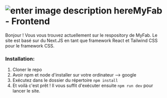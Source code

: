 # ![enter image description here](https://www.fablabs.io/media/W1siZiIsIjIwMTcvMTAvMjUvMTMvNDgvMjQvZTQzZDgxMGUtM2ZiMy00MjZjLTlhNzYtOGFlYzg1ZWY1OGNjL0xPR08gREVWSU5DSSBGQUJMQUIucG5nIl0sWyJwIiwidGh1bWIiLCIzMDB4MzAwIl1d/LOGO%20DEVINCI%20FABLAB.png?sha=9ae18eebf0e6ea56)MyFab - Frontend
Bonjour ! Vous vous trouvez actuellement sur le respository de MyFab. Le site est basé sur du Next.JS en tant que framework React et Tailwind CSS pour le framework CSS. 
### Installation:
 1. Cloner le repo
 2. Avoir npm et node d'installer sur votre ordinateur --> google
 3. Exécutez dans le dossier du répertoire `npm install`
 4. Et voilà c'est prêt ! Il vous suffit d'exécuter ensuite `npm run dev` pour lancer le site.
 
